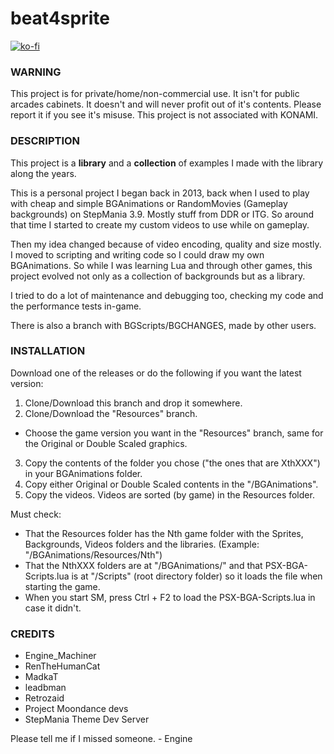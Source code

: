 # beat4sprite
[![ko-fi](https://ko-fi.com/img/githubbutton_sm.svg)](https://ko-fi.com/W7W32691S)

### WARNING

This project is for private/home/non-commercial use.
It isn't for public arcades cabinets.
It doesn't and will never profit out of it's contents.
Please report it if you see it's misuse.
This project is not associated with KONAMI.

### DESCRIPTION

This project is a **library** and a **collection** of 
examples I made with the library along the years.

This is a personal project I began back in 2013, back when 
I used to play with cheap and simple BGAnimations or 
RandomMovies (Gameplay backgrounds) on StepMania 3.9. 
Mostly stuff from DDR or ITG. So around that time 
I started to create my custom videos to use while on gameplay.

Then my idea changed because of video encoding, quality and 
size mostly. I moved to scripting and writing code so I could draw 
my own BGAnimations. So while I was learning Lua and through other games, 
this project evolved not only as a collection of backgrounds but as a library.

I tried to do a lot of maintenance and debugging too, 
checking my code and the performance tests in-game.

There is also a branch with BGScripts/BGCHANGES, made by other users.

### INSTALLATION

  Download one of the releases or do the following if you want the latest version:

  1. Clone/Download this branch and drop it somewhere.
  2. Clone/Download the "Resources" branch.
  * Choose the game version you want in the "Resources" branch, same for the Original or Double Scaled graphics. 
  3. Copy the contents of the folder you chose ("the ones that are XthXXX") in your BGAnimations folder.
  4. Copy either Original or Double Scaled contents in the "/BGAnimations".
  5. Copy the videos. Videos are sorted (by game) in the Resources folder.
  
  Must check:
  
  * That the Resources folder has the Nth game folder with the Sprites, Backgrounds, Videos folders and the libraries.
  	(Example: "/BGAnimations/Resources/Nth")
  * That the NthXXX folders are at "/BGAnimations/" and that PSX-BGA-Scripts.lua is at "/Scripts" (root directory folder) so it loads 		the file when starting the game.
  * When you start SM, press Ctrl + F2 to load the PSX-BGA-Scripts.lua in case it didn't.

### CREDITS

- Engine_Machiner
- RenTheHumanCat 
- MadkaT
- leadbman
- Retrozaid
- Project Moondance devs
- StepMania Theme Dev Server

Please tell me if I missed someone. - Engine
